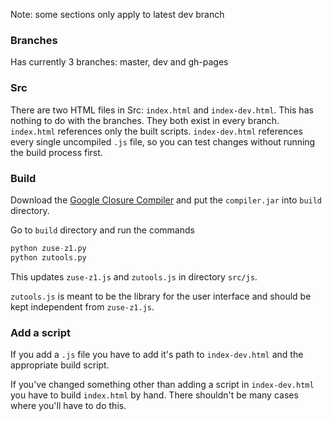 Note: some sections only apply to latest dev branch

### Branches ###

Has currently 3 branches: master, dev and gh-pages

### Src ###

There are two HTML files in Src: `index.html` and `index-dev.html`. This has nothing to do with the branches. They both exist in every branch. `index.html` references only the built scripts. `index-dev.html` references every single uncompiled `.js` file, so you can test changes without running the build process first.

### Build ###

Download the [Google Closure Compiler](https://developers.google.com/closure/compiler/) and put the `compiler.jar` into `build` directory.

Go to `build` directory and run the commands

```python
python zuse-z1.py
python zutools.py
```

This updates `zuse-z1.js` and `zutools.js` in directory `src/js`.

`zutools.js` is meant to be the library for the user interface and should be kept independent from `zuse-z1.js`.

### Add a script ###

If you add a `.js` file you have to add it's path to `index-dev.html` and the appropriate build script.

If you've changed something other than adding a script in `index-dev.html` you have to build `index.html` by hand. There shouldn't be many cases where you'll have to do this.
